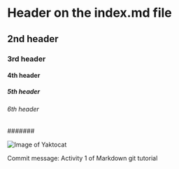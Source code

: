 # Header on the index.md file
## 2nd header
### 3rd header
#### 4th header
##### 5th header
###### 6th header
####### 

![Image of Yaktocat](https://octodex.github.com/images/yaktocat.png)






















Commit message: Activity 1 of Markdown git tutorial
